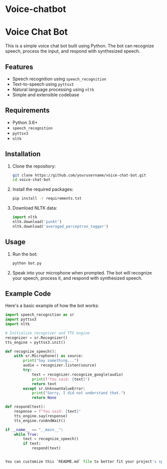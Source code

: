 # Voice-chatbot

# Voice Chat Bot

This is a simple voice chat bot built using Python. The bot can recognize speech, process the input, and respond with synthesized speech.

## Features

- Speech recognition using `speech_recognition`
- Text-to-speech using `pyttsx3`
- Natural language processing using `nltk`
- Simple and extensible codebase

## Requirements

- Python 3.6+
- `speech_recognition`
- `pyttsx3`
- `nltk`

## Installation

1. Clone the repository:
    ```bash
    git clone https://github.com/yourusername/voice-chat-bot.git
    cd voice-chat-bot
    ```

2. Install the required packages:
    ```bash
    pip install -r requirements.txt
    ```

3. Download NLTK data:
    ```python
    import nltk
    nltk.download('punkt')
    nltk.download('averaged_perceptron_tagger')
    ```

## Usage

1. Run the bot:
    ```bash
    python bot.py
    ```

2. Speak into your microphone when prompted. The bot will recognize your speech, process it, and respond with synthesized speech.

## Example Code

Here's a basic example of how the bot works:

```python
import speech_recognition as sr
import pyttsx3
import nltk

# Initialize recognizer and TTS engine
recognizer = sr.Recognizer()
tts_engine = pyttsx3.init()

def recognize_speech():
    with sr.Microphone() as source:
        print("Say something...")
        audio = recognizer.listen(source)
        try:
            text = recognizer.recognize_google(audio)
            print(f"You said: {text}")
            return text
        except sr.UnknownValueError:
            print("Sorry, I did not understand that.")
            return None

def respond(text):
    response = f"You said: {text}"
    tts_engine.say(response)
    tts_engine.runAndWait()

if __name__ == "__main__":
    while True:
        text = recognize_speech()
        if text:
            respond(text)


You can customize this `README.md` file to better fit your project's specifics. If you need any more details or help with the code, feel free to ask!
